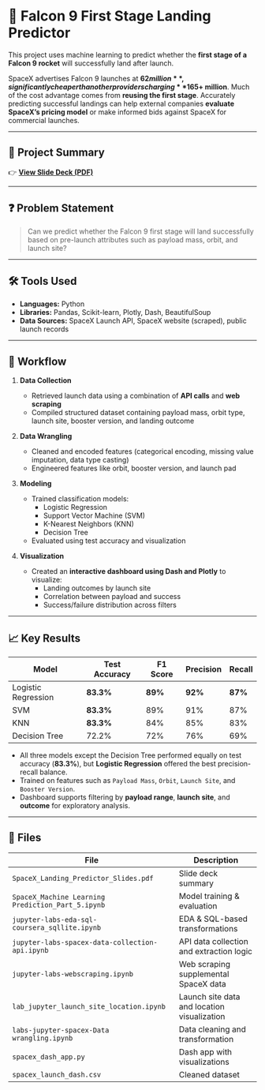 # 🚀 Falcon 9 First Stage Landing Predictor

This project uses machine learning to predict whether the **first stage of a Falcon 9 rocket** will successfully land after launch. 

SpaceX advertises Falcon 9 launches at **$62 million**, significantly cheaper than other providers charging **$165+ million**. Much of the cost advantage comes from **reusing the first stage**. Accurately predicting successful landings can help external companies **evaluate SpaceX’s pricing model** or make informed bids against SpaceX for commercial launches.

---

## 📄 Project Summary

👉 [**View Slide Deck (PDF)**](./Project%20Summary.pdf)

---

## ❓ Problem Statement

> Can we predict whether the Falcon 9 first stage will land successfully based on pre-launch attributes such as payload mass, orbit, and launch site?

---

## 🛠 Tools Used

- **Languages:** Python  
- **Libraries:** Pandas, Scikit-learn, Plotly, Dash, BeautifulSoup  
- **Data Sources:** SpaceX Launch API, SpaceX website (scraped), public launch records

---

## 🔁 Workflow

1. **Data Collection**
   - Retrieved launch data using a combination of **API calls** and **web scraping**
   - Compiled structured dataset containing payload mass, orbit type, launch site, booster version, and landing outcome

2. **Data Wrangling**
   - Cleaned and encoded features (categorical encoding, missing value imputation, data type casting)
   - Engineered features like orbit, booster version, and launch pad

3. **Modeling**
   - Trained classification models:  
     - Logistic Regression  
     - Support Vector Machine (SVM)  
     - K-Nearest Neighbors (KNN)  
     - Decision Tree  
   - Evaluated using test accuracy and visualization

4. **Visualization**
   - Created an **interactive dashboard using Dash and Plotly** to visualize:
     - Landing outcomes by launch site
     - Correlation between payload and success
     - Success/failure distribution across filters

---

## 📈 Key Results

| Model                | Test Accuracy | F1 Score | Precision | Recall |
|---------------------|---------------|----------|-----------|--------|
| Logistic Regression | **83.3%**     | **89%**  | **92%**   | **87%** |
| SVM                 | **83.3%**     | 89%      | 91%       | 87%    |
| KNN                 | **83.3%**     | 84%      | 85%       | 83%    |
| Decision Tree       | 72.2%         | 72%      | 76%       | 69%    |

- All three models except the Decision Tree performed equally on test accuracy (**83.3%**), but **Logistic Regression** offered the best precision-recall balance.
- Trained on features such as `Payload Mass`, `Orbit`, `Launch Site`, and `Booster Version`.
- Dashboard supports filtering by **payload range**, **launch site**, and **outcome** for exploratory analysis.


---

## 📁 Files

| File | Description |
|------|-------------|
| `SpaceX_Landing_Predictor_Slides.pdf` | Slide deck summary |
| `SpaceX_Machine Learning Prediction_Part_5.ipynb`| Model training & evaluation                |
| `jupyter-labs-eda-sql-coursera_sqllite.ipynb`    | EDA & SQL-based transformations            |
| `jupyter-labs-spacex-data-collection-api.ipynb`  | API data collection and extraction logic   |
| `jupyter-labs-webscraping.ipynb`                 | Web scraping supplemental SpaceX data      |
| `lab_jupyter_launch_site_location.ipynb`         | Launch site data and location visualization|
| `labs-jupyter-spacex-Data wrangling.ipynb`       | Data cleaning and transformation           |
| `spacex_dash_app.py`                             | Dash app with visualizations               |
| `spacex_launch_dash.csv`                         | Cleaned dataset                            |
